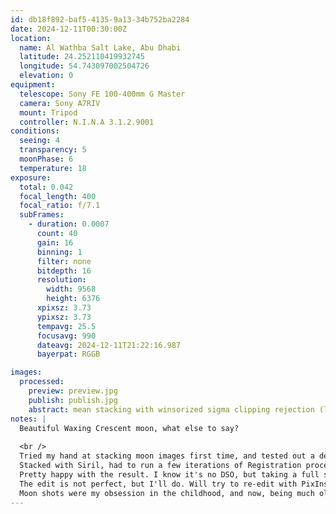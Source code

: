```yaml
---
id: db18f892-baf5-4135-9a13-34b752ba2284
date: 2024-12-11T00:30:00Z
location:
  name: Al Wathba Salt Lake, Abu Dhabi
  latitude: 24.252110419932745
  longitude: 54.743097002504726
  elevation: 0
equipment:
  telescope: Sony FE 100-400mm G Master
  camera: Sony A7RIV
  mount: Tripod
  controller: N.I.N.A 3.1.2.9001
conditions:
  seeing: 4
  transparency: 5
  moonPhase: 6
  temperature: 18
exposure:
  total: 0.042
  focal_length: 400
  focal_ratio: f/7.1
  subFrames: 
    - duration: 0.0007
      count: 40
      gain: 16
      binning: 1
      filter: none
      bitdepth: 16
      resolution:
        width: 9568
        height: 6376
      xpixsz: 3.73
      ypixsz: 3.73
      tempavg: 25.5
      focusavg: 990
      dateavg: 2024-12-11T21:22:16.987
      bayerpat: RGGB

images:
  processed:
    preview: preview.jpg
    publish: publish.jpg
    abstract: mean stacking with winsorized sigma clipping rejection (low=3.000 high=3..000), additive+scaling normalized input, unnormalized output, no image.weighting, unequalized RGB.Crop (x=1809, y=811, w=2274, h=2274).SCNR (type=average neutral, amount=1.00, preserve=true).Crop (x=1809, y=811, w=2274, h=2274).Histogram Transf. (mid=0.630, lo=0.000, hi=0.065).Deconvolution
notes: |
  Beautiful Waxing Crescent moon, what else to say? 
  
  <br />
  Tried my hand at stacking moon images first time, and tested out a dedicated astro imaging computer setup, running NINA. Very happy with the software, even got autofocuser to work with my lens, but there are still kinks to work out. <br />
  Stacked with Siril, had to run a few iterations of Registration process to get the images to align (my tripod slipped during the shoot). <br />
  Pretty happy with the result. I know it's no DSO, but taking a full set of calibration frames really affected the level of detail I could extract. <br />
  The edit is not perfect, but I'll do. Will try to re-edit with PixInsignt and an AI-based deconvoluter (I've applied deconvolution, but I have zero idea what I'm doing, so it probably can be improved, heh). <br />
  Moon shots were my obsession in the childhood, and now, being much older, vastly more cynical and noticeably more fat, my inner child is still just so excited about this image that I could only dream about taking with my 1.3MP phone camera back then :D
---
```

